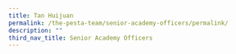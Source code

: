 ```yaml
---
title: Tan Huijuan
permalink: /the-pesta-team/senior-academy-officers/permalink/
description: ""
third_nav_title: Senior Academy Officers
---
```

